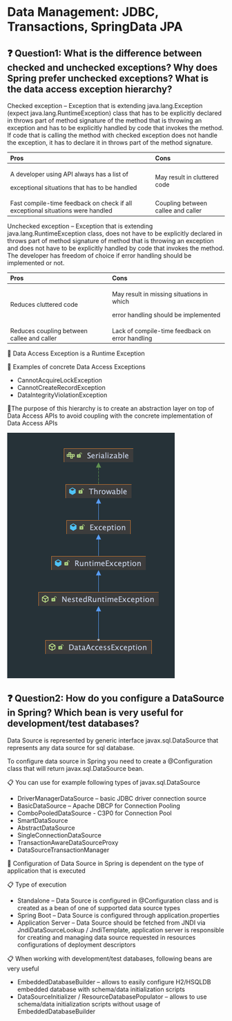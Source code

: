 # Data Management: JDBC, Transactions, SpringData JPA

## ❓ Question1: What is the difference between checked and unchecked exceptions? Why does Spring prefer unchecked exceptions? What is the data access exception hierarchy?

Checked exception – Exception that is extending java.lang.Exception \(expect java.lang.RuntimeException\) class that has to be explicitly declared in throws part of method signature of the method that is throwing an exception and has to be explicitly handled by code that invokes the method. If code that is calling the method with checked exception does not handle the exception, it has to declare it in throws part of the method signature.

<table>
  <thead>
    <tr>
      <th style="text-align:left">Pros</th>
      <th style="text-align:left">Cons</th>
    </tr>
  </thead>
  <tbody>
    <tr>
      <td style="text-align:left">
        <p>A developer using API always has a list of</p>
        <p>exceptional situations that has to be handled</p>
      </td>
      <td style="text-align:left">May result in cluttered code</td>
    </tr>
    <tr>
      <td style="text-align:left">Fast compile-time feedback on check if all exceptional situations were
        handled</td>
      <td style="text-align:left">Coupling between callee and caller</td>
    </tr>
  </tbody>
</table>

Unchecked exception – Exception that is extending java.lang.RuntimeException class, does not have to be explicitly declared in throws part of method signature of method that is throwing an exception and does not have to be explicitly handled by code that invokes the method. The developer has freedom of choice if error handling should be implemented or not.

<table>
  <thead>
    <tr>
      <th style="text-align:left">Pros</th>
      <th style="text-align:left">Cons</th>
    </tr>
  </thead>
  <tbody>
    <tr>
      <td style="text-align:left">Reduces cluttered code</td>
      <td style="text-align:left">
        <p>May result in missing situations in which</p>
        <p>error handling should be implemented</p>
      </td>
    </tr>
    <tr>
      <td style="text-align:left">Reduces coupling between callee and caller</td>
      <td style="text-align:left">Lack of compile-time feedback on error handling</td>
    </tr>
  </tbody>
</table>

🎯 Data Access Exception is a Runtime Exception

🎯 Examples of concrete Data Access Exceptions

* CannotAcquireLockException
* CannotCreateRecordException
* DataIntegrityViolationException

🎯The purpose of this hierarchy is to create an abstraction layer on top of Data Access APIs to avoid coupling with the concrete implementation of Data Access APIs

![DataAccessException hierarchy](../.gitbook/assets/screen-shot-2021-09-15-at-10.32.04-am.png)

## ❓ Question2: How do you configure a DataSource in Spring? Which bean is very useful for development/test databases?

Data Source is represented by generic interface javax.sql.DataSource that represents any data source for sql database.

To configure data source in Spring you need to create a @Configuration class that will return javax.sql.DataSource bean.

📋 You can use for example following types of javax.sql.DataSource

* DriverManagerDataSource – basic JDBC driver connection source
* BasicDataSource – Apache DBCP for Connection Pooling
* ComboPooledDataSource - C3P0 for Connection Pool
* SmartDataSource
* AbstractDataSource
* SingleConnectionDataSource
* TransactionAwareDataSourceProxy
* DataSourceTransactionManager

🎯 Configuration of Data Source in Spring is dependent on the type of application that is executed

📋 Type of execution

* Standalone – Data Source is configured in @Configuration class and is created as a bean of one of supported data source types
* Spring Boot – Data Source is configured through application.properties
* Application Server – Data Source should be fetched from JNDI via JndiDataSourceLookup / JndiTemplate, application server is responsible for creating and managing data source requested in resources configurations of deployment descriptors

📋 When working with development/test databases, following beans are very useful

* EmbeddedDatabaseBuilder – allows to easily configure H2/HSQLDB embedded database with schema/data initialization scripts
* DataSourceInitializer / ResourceDatabasePopulator – allows to use schema/data initialization scripts without usage of EmbeddedDatabaseBuilder



